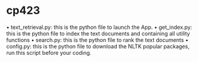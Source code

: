 # cp423
• text_retrieval.py: this is the python file to launch the App.
• get_index.py: this is the python file to index the text documents and containing all utility functions
• search.py: this is the python file to rank the text documents
• config.py: this is the python file to download the NLTK popular packages, run this script before your coding.
